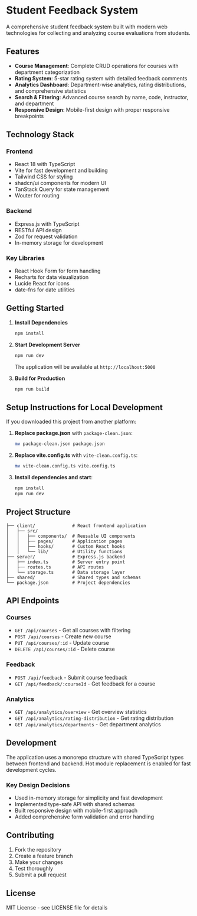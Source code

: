 # Student Feedback System

A comprehensive student feedback system built with modern web technologies for collecting and analyzing course evaluations from students.

## Features

- **Course Management**: Complete CRUD operations for courses with department categorization
- **Rating System**: 5-star rating system with detailed feedback comments
- **Analytics Dashboard**: Department-wise analytics, rating distributions, and comprehensive statistics
- **Search & Filtering**: Advanced course search by name, code, instructor, and department
- **Responsive Design**: Mobile-first design with proper responsive breakpoints

## Technology Stack

### Frontend
- React 18 with TypeScript
- Vite for fast development and building
- Tailwind CSS for styling
- shadcn/ui components for modern UI
- TanStack Query for state management
- Wouter for routing

### Backend
- Express.js with TypeScript
- RESTful API design
- Zod for request validation
- In-memory storage for development

### Key Libraries
- React Hook Form for form handling
- Recharts for data visualization
- Lucide React for icons
- date-fns for date utilities

## Getting Started

1. **Install Dependencies**
   ```bash
   npm install
   ```

2. **Start Development Server**
   ```bash
   npm run dev
   ```
   The application will be available at `http://localhost:5000`

3. **Build for Production**
   ```bash
   npm run build
   ```

## Setup Instructions for Local Development

If you downloaded this project from another platform:

1. **Replace package.json** with `package-clean.json`:
   ```bash
   mv package-clean.json package.json
   ```

2. **Replace vite.config.ts** with `vite-clean.config.ts`:
   ```bash
   mv vite-clean.config.ts vite.config.ts
   ```

3. **Install dependencies and start**:
   ```bash
   npm install
   npm run dev
   ```

## Project Structure

```
├── client/              # React frontend application
│   ├── src/
│   │   ├── components/  # Reusable UI components
│   │   ├── pages/       # Application pages
│   │   ├── hooks/       # Custom React hooks
│   │   └── lib/         # Utility functions
├── server/              # Express.js backend
│   ├── index.ts         # Server entry point
│   ├── routes.ts        # API routes
│   └── storage.ts       # Data storage layer
├── shared/              # Shared types and schemas
└── package.json         # Project dependencies
```

## API Endpoints

### Courses
- `GET /api/courses` - Get all courses with filtering
- `POST /api/courses` - Create new course
- `PUT /api/courses/:id` - Update course
- `DELETE /api/courses/:id` - Delete course

### Feedback
- `POST /api/feedback` - Submit course feedback
- `GET /api/feedback/:courseId` - Get feedback for a course

### Analytics
- `GET /api/analytics/overview` - Get overview statistics
- `GET /api/analytics/rating-distribution` - Get rating distribution
- `GET /api/analytics/departments` - Get department analytics

## Development

The application uses a monorepo structure with shared TypeScript types between frontend and backend. Hot module replacement is enabled for fast development cycles.

### Key Design Decisions
- Used in-memory storage for simplicity and fast development
- Implemented type-safe API with shared schemas
- Built responsive design with mobile-first approach
- Added comprehensive form validation and error handling

## Contributing

1. Fork the repository
2. Create a feature branch
3. Make your changes
4. Test thoroughly
5. Submit a pull request

## License

MIT License - see LICENSE file for details